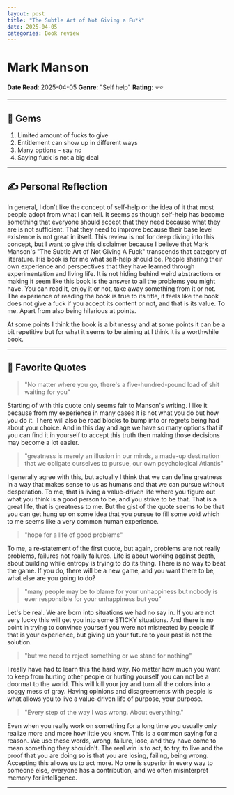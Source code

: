 ```yaml
---
layout: post
title: "The Subtle Art of Not Giving a Fu*k"
date: 2025-04-05
categories: Book review
---
```


# Mark Manson

**Date Read**: 2025-04-05 
**Genre**: "Self help"
**Rating**: ⭐⭐

---
## 💎 Gems

1. Limited amount of fucks to give
2. Entitlement can show up in different ways
3. Many options - say no
4. Saying fuck is not a big deal

---
## ✍️ Personal Reflection

In general, I don't like the concept of self-help or the idea of it that most people adopt from what I can tell. It seems as though self-help has become something that everyone should accept that they need because what they are is not sufficient. That they need to improve because their base level existence is not great in itself. This review is not for deep diving into this concept, but I want to give this disclaimer because I believe that Mark Manson's "The Subtle Art of Not Giving A Fuck" transcends that category of literature. His book is for me what self-help should be. People sharing their own experience and perspectives that they have learned through experimentation and living life. It is not hiding behind weird abstractions or making it seem like this book is the answer to all the problems you might have. You can read it, enjoy it or not, take away something from it or not. The experience of reading the book is true to its title, it feels like the book does not give a fuck if you accept its content or not, and that is its value. To me. Apart from also being hilarious at points.

At some points I think the book is a bit messy and at some points it can be a bit repetitive but for what it seems to be aiming at I think it is a worthwhile book.

---
## 💭 Favorite Quotes

> "No matter where you go, there's a five-hundred-pound load of shit waiting for you"

Starting of with this quote only seems fair to Manson's writing. I like it because from my experience in many cases it is not what you do but how you do it. There will also be road blocks to bump into or regrets being had about your choice. And in this day and age we have so many options that if you can find it in yourself to accept this truth then making those decisions may become a lot easier.

> "greatness is merely an illusion in our minds, a made-up destination that we obligate ourselves to pursue, our own psychological Atlantis"

I generally agree with this, but actually I think that we can define greatness in a way that makes sense to us as humans and that we can pursue without desperation.  To me, that is living a value-driven life where you figure out what you think is a good person to be, and you strive to be that. That is a great life, that is greatness to me. But the gist of the quote seems to be that you can get hung up on some idea that you pursue to fill some void which to me seems like a very common human experience.

> "hope for a life of good problems"

To me, a re-statement of the first quote, but again, problems are not really problems, failures not really failures. Life is about working against death, about building while entropy is trying to do its thing. There is no way to beat the game. If you do, there will be a new game, and you want there to be, what else are you going to do?

> "many people may be to blame for your unhappiness but nobody is ever responsible for your unhappiness but you"

Let's be real. We are born into situations we had no say in. If you are not very lucky this will get you into some STICKY situations. And there is no point in trying to convince yourself you were not mistreated by people if that is your experience, but giving up your future to your past is not the solution. 

> "but we need to reject something or we stand for nothing"

I really have had to learn this the hard way. No matter how much you want to keep from hurting other people or hurting yourself you can not be a doormat to the world. This will kill your joy and turn all the colors into a soggy mess of gray. Having opinions and disagreements with people is what allows you to live a value-driven life of purpose, your purpose. 

> "Every step of the way I was wrong. About everything."

Even when you really work on something for a long time you usually only realize more and more how little you know. This is a common saying for a reason. We use these words, wrong, failure, lose, and they have come to mean something they shouldn't. The real win is to act, to try, to live and the proof that you are doing so is that you are losing, failing, being wrong. Accepting this allows us to act more. No one is superior in every way to someone else, everyone has a contribution, and we often misinterpret memory for intelligence. 

---
